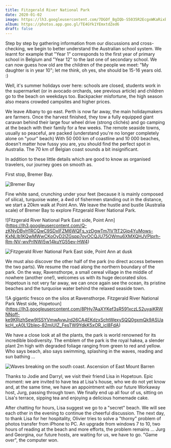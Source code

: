 ```yaml
---
title: Fitzgerald River National Park
date: 2020-01-02
image: https://lh3.googleusercontent.com/7DGOf_BgIQb-S5035R2EcgxWKaRixb_P1CHtzubxGT_9-he1w_pD6F8iZGyfkcZDjoLhwjljImpdhcA6VT8yqq9xwkoGXMQexJ86LYu4WQ5w_UpNU7NZJLUq4BmDbOQvqHKeGNFNX2c
album: https://photos.app.goo.gl/TE4GYk1YEmxtdZed6
draft: false
---
```


Step by step by gathering information from our discussions and cross-checking, we begin to better understand the Australian school system. We learnt for example that "Year 1" corresponds to the first year of primary school in Belgium and "Year 12" to the last one of secondary school. We can now guess how old are the children of the people we meet: "My daughter is in year 10"; let me think, oh yes, she should be 15-16 years old. :)

Well, it's summer holidays over here: schools are closed, students work in the supermarket (or in avocado orchards, see previous article) and children go to the beach on weekdays too. Backpacker misfortune, the high season also means crowded campsites and higher prices.

We leave Albany to go east. Perth is now far away, the main holidaymakers are farmers. Once the harvest finished, they tow a fully equipped giant caravan behind their large four wheel drive (strong clichés) and go camping at the beach with their family for a few weeks. The remote seaside towns, usually so peaceful, are packed (understand you're no longer completely alone on "your" beach) With 50 000 km of coastline and 10 000 beaches, doesn't matter how fussy you are, you should find the perfect spot in Australia. The 70 km of Belgian coast sounds a bit insignificant.

In addition to these little details which are good to know as organised travelers, our journey goes on smooth as.

First stop, Bremer Bay.

![Bremer Bay](https://lh3.googleusercontent.com/a3osXlh3PUSkKx6h0puzc6dAJ2GmAgLuJXTSRjmhkuS4jpt3WhVNn3N1o-bnIXijWUVbesHJZuUTy-UI84kgFh5C8QqNJHyqGnszJu6SDSidb_IixpgRuEWTMlHYSo3UQXx4wmvq388)

Fine white sand, crunching under your feet (because it is mainly composed of silica), turquoise water, a 4wd of fishermen standing out in the distance, we start a 20km walk at Point Ann. We leave the hustle and bustle (Australia scale) of Bremer Bay to explore Fitzgerald River National Park.

![Fitzgerald River National Park East side, Point Ann] (https://lh3.googleusercontent.com/Q-zKNyDByH1RCQwC9SDxIFZM6WQFs_yzDgwTm7lVTtT2Gjp4YuMows-KxNLIb1KQwMWwCKoOyD2lZGspp7oyOCQJU75OWmu6XMXQHJVPIprh-Rm-NV-wvPrlNWi5w14kuYG55ev-HW4)

![Fitzgerald River National Park East side, Point Ann at dusk](https://lh3.googleusercontent.com/onpzuyYTGbnjhKVWTSxJZph3Yn9ut2OdVF7p8umRmnj75MQDmKrKtpigW_xYTwFu4396HtVe7N8UnmmF1abgUlf1LSg49jWrTSmXlvY8r0pzXHwuMfppRtCwhULPU47STsigFoOtetw)

We must also discover the other half of the park (no direct access between the two parts). We resume the road along the northern boundary of the park. On the way, Ravensthorpe, a small cereal village in the middle of nowhere (another one!), welcomes us with its huge decorated silos. Hopetoun is not very far away, we can once again see the ocean, its pristine beaches and the turquoise water behind the relaxed seaside town.

![A gigantic fresco on the silos at Ravensthorpe. Fitzgerald River National Park West side, Hopetoun] (https://lh3.googleusercontent.com/8PHy7AaXYKef3sR591xczLS2uyaiKRWNNqff-ke9KRjzhSew9ISSYVmwAvwJrd26CA4EKdzxSchtWexySQQ0gxmQk9ASUakcH_xA0L12bleo-82miUIZ_FesTW9YdkK5xOR_icl8FdA)

We have a close look at all the plants, the park is world renowned for its incredible biodiversity. The emblem of the park is the royal hakea, a slender plant 2m high with degraded foliage ranging from green to red and yellow. Who says beach, also says swimming, splashing in the waves, reading and sun bathing ...

![Waves breaking on the south coast. Ascension of East Mount Barren](https://lh3.googleusercontent.com/i6I6wGvp-aDiknCgNO-SO4eHwExRftNSTH9kZVkuXNhjIylEnD8mbAmUH_qio8F2PB8nwKeFvRFUmRI4qd2TN-BB87LHf-1a1OPv5xCiWRk7NioLSlSAcddn1FJG0FyM1KRbHU_YxWA)

Thanks to Jodie and Darryl, we visit their friend Lisa in Hopetoun. Epic moment: we are invited to have tea at Lisa's house, who we do not yet know and, at the same time, we have an appointment with our future Workaway host, Jurg, passing through town. We finally end up all four of us, sitting on Lisa's terrace, sipping tea and enjoying a delicious homemade cake.

After chatting for hours, Lisa suggest we go to a "secret" beach. We will see each other in the evening to continue the cheerful discussion. The next day, to thank Lisa for her hospitality, Olivier tries to solve a "thorny" problem of photos transfer from iPhone to PC. An upgrade from windows 7 to 10, two hours of reading at the beach and more efforts, the problem remains ... Jurg and Georgina, our future hosts, are waiting for us, we have to go. "Game over", the computer won.
